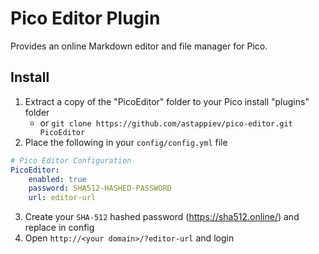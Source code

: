 Pico Editor Plugin
==================

Provides an online Markdown editor and file manager for Pico.

Install
-------

1. Extract a copy of the "PicoEditor" folder to your Pico install "plugins" folder
   - or `git clone https://github.com/astappiev/pico-editor.git PicoEditor`
2. Place the following in your `config/config.yml` file
```yml
# Pico Editor Configuration
PicoEditor:
    enabled: true
    password: SHA512-HASHED-PASSWORD
    url: editor-url
```
3. Create your `SHA-512` hashed password (https://sha512.online/) and replace in config
4. Open `http://<your domain>/?editor-url` and login
